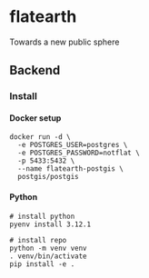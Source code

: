 # flatearth
Towards a new public sphere


## Backend


### Install

#### Docker setup

```
docker run -d \
  -e POSTGRES_USER=postgres \
  -e POSTGRES_PASSWORD=notflat \
  -p 5433:5432 \
  --name flatearth-postgis \
  postgis/postgis
```

#### Python

```
# install python
pyenv install 3.12.1

# install repo
python -m venv venv
. venv/bin/activate
pip install -e .

```
